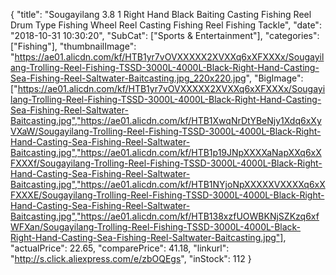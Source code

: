 {
	"title": "Sougayilang 3.8 1 Right Hand Black Baiting Casting Fishing Reel Drum Type Fishing Wheel Reel Casting Fishing Reel Fishing Tackle",
	"date": "2018-10-31 10:30:20",
	"SubCat": ["Sports & Entertainment"],
	"categories": ["Fishing"],
	"thumbnailImage": "https://ae01.alicdn.com/kf/HTB1yr7vOVXXXXX2XVXXq6xXFXXXx/Sougayilang-Trolling-Reel-Fishing-TSSD-3000L-4000L-Black-Right-Hand-Casting-Sea-Fishing-Reel-Saltwater-Baitcasting.jpg_220x220.jpg",
	"BigImage": ["https://ae01.alicdn.com/kf/HTB1yr7vOVXXXXX2XVXXq6xXFXXXx/Sougayilang-Trolling-Reel-Fishing-TSSD-3000L-4000L-Black-Right-Hand-Casting-Sea-Fishing-Reel-Saltwater-Baitcasting.jpg","https://ae01.alicdn.com/kf/HTB1XwqNrDtYBeNjy1Xdq6xXyVXaW/Sougayilang-Trolling-Reel-Fishing-TSSD-3000L-4000L-Black-Right-Hand-Casting-Sea-Fishing-Reel-Saltwater-Baitcasting.jpg","https://ae01.alicdn.com/kf/HTB1p19JNpXXXXaNapXXq6xXFXXXf/Sougayilang-Trolling-Reel-Fishing-TSSD-3000L-4000L-Black-Right-Hand-Casting-Sea-Fishing-Reel-Saltwater-Baitcasting.jpg","https://ae01.alicdn.com/kf/HTB1NYjoNpXXXXXVXXXXq6xXFXXXE/Sougayilang-Trolling-Reel-Fishing-TSSD-3000L-4000L-Black-Right-Hand-Casting-Sea-Fishing-Reel-Saltwater-Baitcasting.jpg","https://ae01.alicdn.com/kf/HTB138xzfUOWBKNjSZKzq6xfWFXan/Sougayilang-Trolling-Reel-Fishing-TSSD-3000L-4000L-Black-Right-Hand-Casting-Sea-Fishing-Reel-Saltwater-Baitcasting.jpg"],
	"actualPrice": 22.65,
	"comparePrice": 41.18,
	"linkurl": "http://s.click.aliexpress.com/e/zbOQEgs",
	"inStock": 112
}
